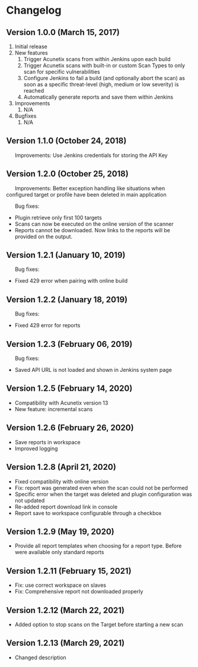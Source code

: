 #  Changelog

##  Version 1.0.0 (March 15, 2017)

1.  Initial release
2.  New features
    1.  Trigger Acunetix scans from within Jenkins upon each build
    2.  Trigger Acunetix scans with built-in or custom Scan Types to
        only scan for specific vulnerabilities
    3.  Configure Jenkins to fail a build (and optionally abort the
        scan) as soon as a specific threat-level (high, medium or low
        severity) is reached
    4.  Automatically generate reports and save them within Jenkins
3.  Improvements
    1.  N/A
4.  Bugfixes
    1.  N/A

##  Version 1.1.0 (October 24, 2018)

      Improvements: Use Jenkins credentials for storing the API Key

##  Version 1.2.0 (October 25, 2018)

      Improvements: Better exception handling like situations when
configured target or profile have been deleted in main application

      Bug fixes:

 -   Plugin retrieve only first 100 targets
 -   Scans can now be executed on the online version of the scanner
 -   Reports cannot be downloaded. Now links to the reports will be
        provided on the output.  

##  Version 1.2.1 (January 10, 2019)

      Bug fixes:

 -   Fixed 429 error when pairing with online build

##  Version 1.2.2 (January 18, 2019)

      Bug fixes:

 -   Fixed 429 error for reports

##  Version 1.2.3 (February 06, 2019)

      Bug fixes:

 -   Saved API URL is not loaded and shown in Jenkins system page

##  Version 1.2.5 (February 14, 2020)

  -   Compatibility with Acunetix version 13
  -   New feature: incremental scans

##  Version 1.2.6 (February 26, 2020)

  -   Save reports in workspace
  -   Improved logging
  
##  Version 1.2.8 (April 21, 2020)

  -   Fixed compatibility with online version
  -   Fix: report was generated even when the scan could not be performed 
  -   Specific error when the target was deleted and plugin configuration was not updated
  -   Re-added report download link in console
  -   Report save to workspace configurable through a checkbox

##  Version 1.2.9 (May 19, 2020)  

  -   Provide all report templates when choosing for a report type. Before were available only standard reports

##  Version 1.2.11 (February 15, 2021)  

  -   Fix: use correct workspace on slaves
  -   Fix: Comprehensive report not downloaded properly
  
 ##  Version 1.2.12 (March 22, 2021)  
 
   -  Added option to stop scans on the Target before starting a new scan

 ##  Version 1.2.13 (March 29, 2021)  
 
   -  Changed description
